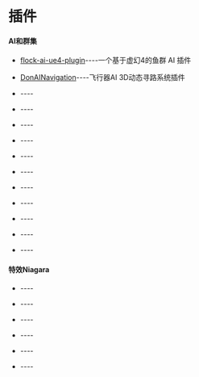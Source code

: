 # 插件

#### AI和群集

* [flock-ai-ue4-plugin](https://github.com/all-in-one-unreal/flock-ai-ue4-plugin)----一个基于虚幻4的鱼群 AI 插件

* [DonAINavigation]()----飞行器AI 3D动态寻路系统插件

* []()----

* []()----

* []()----

* []()----

* []()----

* []()----

* []()----

* []()----

* []()----

* []()----

* []()----

#### 特效Niagara

* []()----

* []()----

* []()----

* []()----

* []()----

* []()----
